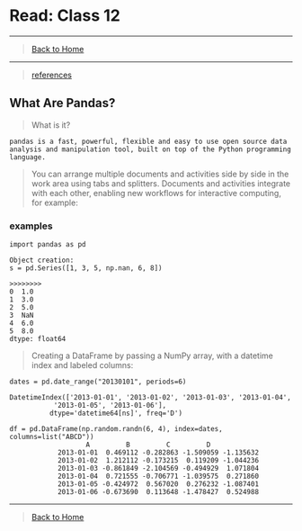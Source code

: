 # Read: Class 12

---

> [Back to Home](../README.md)

---

> [references](https://pandas.pydata.org/pandas-docs/stable/user_guide/10min.html)

## What Are Pandas?

> What is it?

    pandas is a fast, powerful, flexible and easy to use open source data analysis and manipulation tool, built on top of the Python programming language.

> You can arrange multiple documents and activities side by side in the work area using tabs and splitters. Documents and activities integrate with each other, enabling new workflows for interactive computing, for example:

### examples

    import pandas as pd

    Object creation:
    s = pd.Series([1, 3, 5, np.nan, 6, 8])

    >>>>>>>>
    0  1.0
    1  3.0
    2  5.0
    3  NaN
    4  6.0
    5  8.0
    dtype: float64

> Creating a DataFrame by passing a NumPy array, with a datetime index and labeled columns:

    dates = pd.date_range("20130101", periods=6)

    DatetimeIndex(['2013-01-01', '2013-01-02', '2013-01-03', '2013-01-04',
               '2013-01-05', '2013-01-06'],
              dtype='datetime64[ns]', freq='D')

    df = pd.DataFrame(np.random.randn(6, 4), index=dates, columns=list("ABCD"))
                       A         B         C         D
                2013-01-01  0.469112 -0.282863 -1.509059 -1.135632
                2013-01-02  1.212112 -0.173215  0.119209 -1.044236
                2013-01-03 -0.861849 -2.104569 -0.494929  1.071804
                2013-01-04  0.721555 -0.706771 -1.039575  0.271860
                2013-01-05 -0.424972  0.567020  0.276232 -1.087401
                2013-01-06 -0.673690  0.113648 -1.478427  0.524988

---

> [Back to Home](../README.md)
